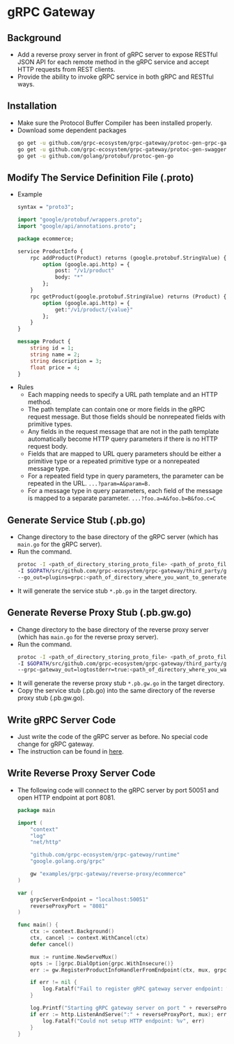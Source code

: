 # gRPC Gateway

## Background
- Add a reverse proxy server in front of gRPC server to expose RESTful JSON API for each remote method in the gRPC service and accept HTTP requests from REST clients.
- Provide the ability to invoke gRPC service in both gRPC and RESTful ways.

## Installation
- Make sure the Protocol Buffer Compiler has been installed properly.
- Download some dependent packages
  ```bash
  go get -u github.com/grpc-ecosystem/grpc-gateway/protoc-gen-grpc-gateway
  go get -u github.com/grpc-ecosystem/grpc-gateway/protoc-gen-swagger
  go get -u github.com/golang/protobuf/protoc-gen-go
  ```
  
## Modify The Service Definition File (.proto)
- Example
  ```proto
  syntax = "proto3";

  import "google/protobuf/wrappers.proto";
  import "google/api/annotations.proto";

  package ecommerce;

  service ProductInfo {
      rpc addProduct(Product) returns (google.protobuf.StringValue) {
          option (google.api.http) = {
              post: "/v1/product"
              body: "*"
          };
      }
      rpc getProduct(google.protobuf.StringValue) returns (Product) {
          option (google.api.http) = {
              get:"/v1/product/{value}"
          };
      }
  }

  message Product {
      string id = 1;
      string name = 2;
      string description = 3;
      float price = 4;
  }
  ```
- Rules
   - Each mapping needs to specify a URL path template and an HTTP method.
   - The path template can contain one or more fields in the gRPC request message. But those fields should be nonrepeated fields with primitive types.
   - Any fields in the request message that are not in the path template automatically become HTTP query parameters if there is no HTTP request body.
   - Fields that are mapped to URL query parameters should be either a primitive type or a repeated primitive type or a nonrepeated message type.
   - For a repeated field type in query parameters, the parameter can be repeated in the URL.
     `...?param=A&param=B.`
   - For a message type in query parameters, each field of the message is mapped to a separate parameter.
     `...?foo.a=A&foo.b=B&foo.c=C`

## Generate Service Stub (.pb.go)
- Change directory to the base directory of the gRPC server (which has `main.go` for the gRPC server).
- Run the command.
  ```bash
  protoc -I <path_of_directory_storing_proto_file> <path_of_proto_file> \
  -I $GOPATH/src/github.com/grpc-ecosystem/grpc-gateway/third_party/googleapis \
  --go_out=plugins=grpc:<path_of_directory_where_you_want_to_generate_stub_file>
  ```
- It will generate the service stub `*.pb.go` in the target directory.

## Generate Reverse Proxy Stub (.pb.gw.go)
- Change directory to the base directory of the reverse proxy server (which has `main.go` for the reverse proxy server).
- Run the command.
  ```bash
  protoc -I <path_of_directory_storing_proto_file> <path_of_proto_file> \
  -I $GOPATH/src/github.com/grpc-ecosystem/grpc-gateway/third_party/googleapis \
  --grpc-gateway_out=logtostderr=true:<path_of_directory_where_you_want_to_generate_stub_file>
  ```
- It will generate the reverse proxy stub `*.pb.gw.go` in the target directory.
- Copy the service stub (.pb.go) into the same directory of the reverse proxy stub (.pb.gw.go).

## Write gRPC Server Code
- Just write the code of the gRPC server as before. No special code change for gRPC gateway.
- The instruction can be found in [here](../docs/write_server.md).

## Write Reverse Proxy Server Code
- The following code will connect to the gRPC server by port 50051 and open HTTP endpoint at port 8081.
  ```go
  package main

  import (
      "context"
      "log"
      "net/http"

      "github.com/grpc-ecosystem/grpc-gateway/runtime"
      "google.golang.org/grpc"

      gw "examples/grpc-gateway/reverse-proxy/ecommerce"
  )

  var (
      grpcServerEndpoint = "localhost:50051"
      reverseProxyPort = "8081"
  )

  func main() {
      ctx := context.Background()
      ctx, cancel := context.WithCancel(ctx)
      defer cancel()

      mux := runtime.NewServeMux()
      opts := []grpc.DialOption{grpc.WithInsecure()}
      err := gw.RegisterProductInfoHandlerFromEndpoint(ctx, mux, grpcServerEndpoint, opts)

      if err != nil {
          log.Fatalf("Fail to register gRPC gateway server endpoint: %v", err)
      }

      log.Printf("Starting gRPC gateway server on port " + reverseProxyPort)
      if err := http.ListenAndServe(":" + reverseProxyPort, mux); err != nil {
          log.Fatalf("Could not setup HTTP endpoint: %v", err)
      }
  }
  ```
